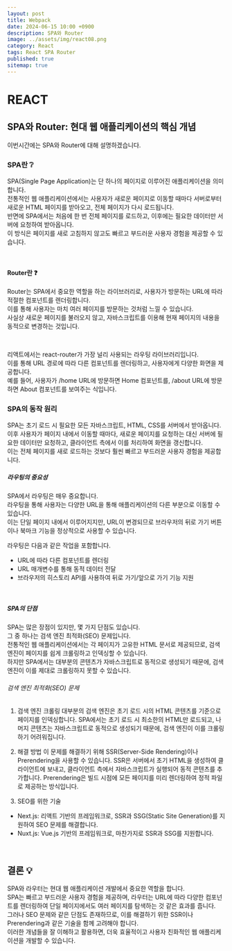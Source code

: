 ```yaml
---
layout: post
title: Webpack
date: 2024-06-15 10:00 +0900
description: SPA와 Router
image: ../assets/img/react08.png
category: React
tags: React SPA Router
published: true
sitemap: true
---
```


# REACT

## SPA와 Router: 현대 웹 애플리케이션의 핵심 개념

이번시간에는 SPA와 Router에 대해 설명하겠습니다.

### SPA란 ❔

SPA(Single Page Application)는 단 하나의 페이지로 이루어진 애플리케이션을 의미합니다.<br>
전통적인 웹 애플리케이션에서는 사용자가 새로운 페이지로 이동할 때마다 서버로부터 새로운 HTML 페이지를 받아오고, 전체 페이지가 다시 로드됩니다. <br>
반면에 SPA에서는 처음에 한 번 전체 페이지를 로드하고, 이후에는 필요한 데이터만 서버에 요청하여 받아옵니다. <br>
이 방식은 페이지를 새로 고침하지 않고도 빠르고 부드러운 사용자 경험을 제공할 수 있습니다.

<br>

#### Router란 ❓

Router는 SPA에서 중요한 역할을 하는 라이브러리로, 사용자가 방문하는 URL에 따라 적절한 컴포넌트를 렌더링합니다. <br>
이를 통해 사용자는 마치 여러 페이지를 방문하는 것처럼 느낄 수 있습니다. <br>
사실상 새로운 페이지를 불러오지 않고, 자바스크립트를 이용해 현재 페이지의 내용을 동적으로 변경하는 것입니다.

<br>

리액트에서는 react-router가 가장 널리 사용되는 라우팅 라이브러리입니다. <br>
이를 통해 URL 경로에 따라 다른 컴포넌트를 렌더링하고, 사용자에게 다양한 화면을 제공합니다. <br>
예를 들어, 사용자가 /home URL에 방문하면 Home 컴포넌트를, /about URL에 방문하면 About 컴포넌트를 보여주는 식입니다.

### SPA의 동작 원리

SPA는 초기 로드 시 필요한 모든 자바스크립트, HTML, CSS를 서버에서 받아옵니다. <br>
이후 사용자가 페이지 내에서 이동할 때마다, 새로운 페이지를 요청하는 대신 서버에 필요한 데이터만 요청하고, 클라이언트 측에서 이를 처리하여 화면을 갱신합니다.<br>
이는 전체 페이지를 새로 로드하는 것보다 훨씬 빠르고 부드러운 사용자 경험을 제공합니다.

##### 라우팅의 중요성

SPA에서 라우팅은 매우 중요합니다. <br>
라우팅을 통해 사용자는 다양한 URL을 통해 애플리케이션의 다른 부분으로 이동할 수 있습니다. <br>
이는 단일 페이지 내에서 이루어지지만, URL이 변경되므로 브라우저의 뒤로 가기 버튼이나 북마크 기능을 정상적으로 사용할 수 있습니다.
<br>

라우팅은 다음과 같은 작업을 포함합니다.

- URL에 따라 다른 컴포넌트를 렌더링
- URL 매개변수를 통해 동적 데이터 전달
- 브라우저의 히스토리 API를 사용하여 뒤로 가기/앞으로 가기 기능 지원

<br>

##### SPA의 단점

SPA는 많은 장점이 있지만, 몇 가지 단점도 있습니다. <br>
그 중 하나는 검색 엔진 최적화(SEO) 문제입니다. <br>
전통적인 웹 애플리케이션에서는 각 페이지가 고유한 HTML 문서로 제공되므로, 검색 엔진이 페이지를 쉽게 크롤링하고 인덱싱할 수 있습니다. <br>
하지만 SPA에서는 대부분의 콘텐츠가 자바스크립트로 동적으로 생성되기 때문에, 검색 엔진이 이를 제대로 크롤링하지 못할 수 있습니다.
<br>

###### 검색 엔진 최적화(SEO) 문제

1. 검색 엔진 크롤링
   대부분의 검색 엔진은 초기 로드 시의 HTML 콘텐츠를 기준으로 페이지를 인덱싱합니다. SPA에서는 초기 로드 시 최소한의 HTML만 로드되고, 나머지 콘텐츠는 자바스크립트로 동적으로 생성되기 때문에, 검색 엔진이 이를 크롤링하기 어려워집니다.

2. 해결 방법
   이 문제를 해결하기 위해 SSR(Server-Side Rendering)이나 Prerendering을 사용할 수 있습니다. SSR은 서버에서 초기 HTML을 생성하여 클라이언트에 보내고, 클라이언트 측에서 자바스크립트가 실행되어 동적 콘텐츠를 추가합니다. Prerendering은 빌드 시점에 모든 페이지를 미리 렌더링하여 정적 파일로 제공하는 방식입니다.

3. SEO를 위한 기술

- Next.js: 리액트 기반의 프레임워크로, SSR과 SSG(Static Site Generation)를 지원하여 SEO 문제를 해결합니다.
- Nuxt.js: Vue.js 기반의 프레임워크로, 마찬가지로 SSR과 SSG를 지원합니다.

<br>

## 결론 💡

SPA와 라우터는 현대 웹 애플리케이션 개발에서 중요한 역할을 합니다. <br>
SPA는 빠르고 부드러운 사용자 경험을 제공하며, 라우터는 URL에 따라 다양한 컴포넌트를 렌더링하여 단일 페이지에서도 여러 페이지를 탐색하는 것 같은 효과를 줍니다. <br>
그러나 SEO 문제와 같은 단점도 존재하므로, 이를 해결하기 위한 SSR이나 Prerendering과 같은 기술을 함께 고려해야 합니다. <br>
이러한 개념들을 잘 이해하고 활용하면, 더욱 효율적이고 사용자 친화적인 웹 애플리케이션을 개발할 수 있습니다.
